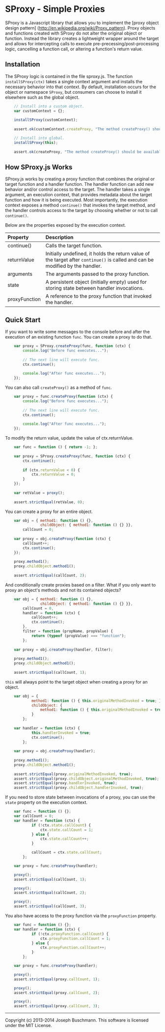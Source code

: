 SProxy - Simple Proxies
=======================

SProxy is a Javascript library that allows you to implement the [proxy object design pattern] (http://en.wikipedia.org/wiki/Proxy_pattern). Proxy objects and functions created with SProxy do not alter the original object or function. Instead the library creates a lightweight wrapper around the target and allows for intercepting calls to execute pre-precessing/post-processing logic, cancelling a function call, or altering a function's return value.

Installation
------------

The SProxy logic is contained in the file sproxy.js. The function `installSProxy(ctx)` takes a single context argument and installs the necessary behavior into that context. By default, installation occurs for the object or namespace `SProxy`, but consumers can choose to install it elsewhere such as the global object.

```Javascript
    // Install into a custom object.
    var customContext = {};
    
    installSProxy(customContext);
    
    assert.ok(customContext.createProxy, "The method createProxy() should be available from the custom context object.");

    // Install into global.
    installSProxy(this);
    
    assert.ok(createProxy, "The method createProxy() should be available from the global object.");
```

How SProxy.js Works
-------------------

SProxy.js works by creating a proxy function that combines the original or target function and a handler function. The handler function can add new behavior and/or control access to the target. The handler takes a single argument, an execution context, that provides metadata about the target function and how it is being executed. Most importantly, the execution context exposes a method `continue()` that invokes the target method, and the handler controls access to the target by choosing whether or not to call `continue()`.

Below are the properties exposed by the execution context.

| Property      | Description  |
| :--------     | :----------- |
| continue()    | Calls the target function. |
| returnValue   | Initially undefined, it holds the return value of the target after `continue()` is called and can be modified by the handler. |
| arguments     | The arguments passed to the proxy function.|
| state         | A persistent object (initially empty) used for storing state between handler invocations. |
| proxyFunction | A reference to the proxy function that invoked the handler. |

Quick Start
-----------

If you want to write some messages to the console before and after the execution of an existing function `func`. You can create a proxy to do that.

```Javascript
    var proxy = SProxy.createProxy(func, function (ctx) {
        console.log("Before func executes...");
        
        // The next line will execute func.
        ctx.continue();
        
        console.log("After func executes...");
    });
```

You can also call `createProxy()` as a method of `func`.

```Javascript
    var proxy = func.createProxy(function (ctx) {
        console.log("Before func executes...");
        
        // The next line will execute func.
        ctx.continue();
        
        console.log("After func executes...");
    });
```

To modify the return value, update the value of ctx.returnValue.

```Javascript
    var func = function () { return -1; };
    
    var proxy = SProxy.createProxy(func, function (ctx) {
        ctx.continue();
        
        if (ctx.returnValue < 0) {
            ctx.returnValue = 0;
        }
    });
    
    var retValue = proxy();
    
    assert.strictEqual(retValue, 0);
```

You can create a proxy for an entire object.

```Javascript
    var obj = { method1: function () {},
                childObject: { method1: function () {} }},
        callCount = 0;
    
    var proxy = obj.createProxy(function (ctx) {
        callCount++;
        ctx.continue();
    });
    
    proxy.method1();
    proxy.childObject.method1();
    
    assert.strictEqual(callCount, 2);
```

And conditionally create proxies based on a filter. What if you only want to proxy an object's methods and not its contained objects?

```Javascript
    var obj = { method1: function () {},
                childObject: { method1: function () {} }},
        callCount = 0,
        handler = function (ctx) {
            callCount++;
            ctx.continue();
        },
        filter = function (propName, propValue) {
            return (typeof (propValue) === "function");
        };
    
    var proxy = obj.createProxy(handler, filter);
    
    proxy.method1();
    proxy.childObject.method1();
    
    assert.strictEqual(callCount, 1);
```

`this` will always point to the target object when creating a proxy for an object.

```Javascript
    var obj = { 
            method1: function () { this.originalMethodInvoked = true; },
            childObject: {
                method1: function () { this.originalMethodInvoked = true; }
            }
        };
        
    var handler = function (ctx) {
            this.handlerInvoked = true;
            ctx.continue();
        };
    
    var proxy = obj.createProxy(handler);
    
    proxy.method1();
    proxy.childObject.method1();
    
    assert.strictEqual(proxy.originalMethodInvoked, true);
    assert.strictEqual(proxy.childObject.originalMethodInvoked, true);
    assert.strictEqual(proxy.handlerInvoked, true);
    assert.strictEqual(proxy.childObject.handlerInvoked, true);
```

If you need to store state between invocations of a proxy, you can use the `state` property on the execution context.

```Javascript
    var func = function () {};
    var callCount = 0;
    var handler = function (ctx) {
            if (!ctx.state.callCount) {
                ctx.state.callCount = 1;
            } else {
                ctx.state.callCount++;
            }

            callCount = ctx.state.callCount;
        };

    var proxy = func.createProxy(handler);

    proxy();
    assert.strictEqual(callCount, 1);

    proxy();
    assert.strictEqual(callCount, 2);

    proxy();
    assert.strictEqual(callCount, 3);
```

You also have access to the proxy function via the `proxyFunction` property.

```Javascript
    var func = function () {};
    var handler = function (ctx) {
            if (!ctx.proxyFunction.callCount) {
                ctx.proxyFunction.callCount = 1;
            } else {
                ctx.proxyFunction.callCount++;
            }
        };

    var proxy = func.createProxy(handler);

    proxy();
    assert.strictEqual(proxy.callCount, 1);

    proxy();
    assert.strictEqual(proxy.callCount, 2);

    proxy();
    assert.strictEqual(proxy.callCount, 3);
```

**************

Copyright (c) 2013-2014 Joseph Buschmann. This software is licensed under the MIT License.
